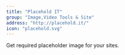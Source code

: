 ```yaml
---
title: "Placehold IT"
group: "Image,Video Tools & Site"
address: "http://placehold.it/"
icon: "placehold.svg"
---
```


Get required placeholder image for your sites.
